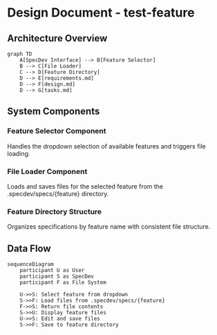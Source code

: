 # Design Document - test-feature

## Architecture Overview
```mermaid
graph TD
    A[SpecDev Interface] --> B[Feature Selector]
    B --> C[File Loader]
    C --> D[Feature Directory]
    D --> E[requirements.md]
    D --> F[design.md]
    D --> G[tasks.md]
```

## System Components

### Feature Selector Component
Handles the dropdown selection of available features and triggers file loading.

### File Loader Component
Loads and saves files for the selected feature from the .specdev/specs/{feature} directory.

### Feature Directory Structure
Organizes specifications by feature name with consistent file structure.

## Data Flow
```mermaid
sequenceDiagram
    participant U as User
    participant S as SpecDev
    participant F as File System
    
    U->>S: Select feature from dropdown
    S->>F: Load files from .specdev/specs/{feature}
    F->>S: Return file contents
    S->>U: Display feature files
    U->>S: Edit and save files
    S->>F: Save to feature directory
``` 